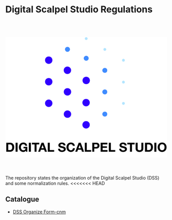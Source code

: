 # Digital Scalpel Studio Regulations
<div align='center'>
<br/><br/><br/>
<img src='https://raw.githubusercontent.com/DSSDEVELOP/DSS-Resources/master/DSS%20Official/ALPHA/Normal/DSS_Cfull.png' widht=50 alt='dss-full logo' />
<br/><br/><br/><br/>
</div>
The repository states the organization of the Digital Scalpel Studio (DSS) and some normalization rules.
<<<<<<< HEAD

## Catalogue
- [DSS Organize Form-cnm](https://github.com/DSSDEVELOP/DSS-Regulations/blob/master/DSS%20Organize%20Form-cnm.md)
